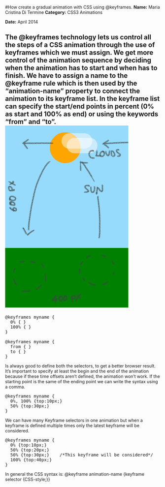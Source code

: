 #How create a gradual animation with CSS using @keyframes.
**Name:** Maria Cristina Di Termine
**Category:** CSS3 Animations

**Date:** April 2014

The @keyframes technology lets us control all the steps of a CSS animation through the use of keyframes which we must assign. We get more control of the animation sequence by deciding when the animation has to start and when has to finish. 
We have to assign a name to the @keyframe rule which is then used by the “animation-name” property to connect the animation to its keyframe list.
In the keyframe list can specify the start/end points in percent (0% as start and 100% as end) or using the keywords “from” and “to”.
![Sunshine](https://github.com/Mariacristina88/Sunshine/blob/master/sun.jpg)
----------------------------------------------------------------------

<pre lang="css">
@keyframes myname {
  0% { }
  100% { }
}

@keyframes myname {
  from { }
  to { }
}
</pre>

Is always good to define both the selectors, to get a better browser result.
It’s important to specify at least the begin and the end of the animation because if these time offsets aren’t defined, the animation won’t work.
If the starting point is the same of the ending point we can write the syntax using a comma.

<pre lang="css">
@keyframes myname {
  0%, 100% {top:10px;}
  50% {top:30px;}
}
</pre>

We can have many Keyframe selectors in one animation but when a keyframe is defined multiple times only the latest keyframe will be considered.

<pre lang="css">
@keyframes myname {
  0% {top:10px;}
  50% {top:20px;}
  50% {top:30px;}    /*This keyframe will be considered*/
  100% {top:40px;}
}
</pre>

In general the CSS syntax is:
@keyframe animation-name {keyframe selector {CSS-style;}}

